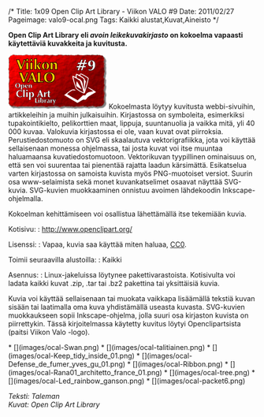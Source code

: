 /*
Title: 1x09 Open Clip Art Library - Viikon VALO #9
Date: 2011/02/27
Pageimage: valo9-ocal.png
Tags: Kaikki alustat,Kuvat,Aineisto
*/

**Open Clip Art Library eli *avoin leikekuvakirjasto* on kokoelma
vapaasti käytettäviä kuvakkeita ja kuvitusta.**

![](images/valo9-ocal.png "fig:valo9-ocal.png") Kokoelmasta löytyy kuvitusta
webbi-sivuihin, artikkeleihin ja muihin julkaisuihin. Kirjastossa on
symboleita, esimerkiksi tupakointikielto, pelikorttien maat, lippuja,
suuntanuolia ja vaikka mitä, yli 40 000 kuvaa. Valokuvia kirjastossa ei
ole, vaan kuvat ovat piirroksia. Perustiedostomuoto on SVG eli
skaalautuva vektorigrafiikka, jota voi käyttää sellaisenaan monessa
ohjelmassa, tai josta kuvat voi itse muuntaa haluamaansa
kuvatiedostomuotoon. Vektorikuvan tyypillinen ominaisuus on, että sen
voi suurentaa tai pienentää rajatta laadun kärsimättä. Esikatselua
varten kirjastossa on samoista kuvista myös PNG-muotoiset versiot.
Suurin osa www-selaimista sekä monet kuvankatselimet osaavat näyttää
SVG-kuvia. SVG-kuvien muokkaaminen onnistuu avoimen lähdekoodin
Inkscape-ohjelmalla.

Kokoelman kehittämiseen voi osallistua lähettämällä itse tekemiään
kuvia.

Kotisivu:
:    <http://www.openclipart.org/>

Lisenssi:
:    Vapaa, kuvia saa käyttää miten haluaa, [CC0](CC0 "wikilink").

Toimii seuraavilla alustoilla:
:    Kaikki

Asennus:
:    Linux-jakeluissa löytynee pakettivarastoista. Kotisivulta voi ladata kaikki kuvat .zip, .tar tai .bz2 pakettina tai yksittäisiä kuvia.

Kuvia voi käyttää sellaisenaan tai muokata vaikkapa lisäämällä tekstiä
kuvan sisään tai laatimalla oma kuva yhdistämällä useasta kuvasta.
SVG-kuvien muokkaukseen sopii Inkscape-ohjelma, jolla suuri osa
kirjaston kuvista on piirrettykin. Tässä kirjoitelmassa käytetty kuvitus
löytyi Openclipartsista (paitsi Viikon Valo -logo).

<div class="psgallery" markdown="1">
* [](images/ocal-Swan.png)
* [](images/ocal-talitiainen.png)
* [](images/ocal-Keep_tidy_inside_01.png)
* [](images/ocal-Defense_de_fumer_yves_gu_01.png)
* [](images/ocal-Ribbon.png)
* [](images/ocal-Rana01_architetto_france_01.png)
* [](images/ocal-tree.png)
* [](images/ocal-Led_rainbow_ganson.png)
* [](images/ocal-packet6.png)
</div>

*Teksti: Taleman* <br />
*Kuvat: Open Clip Art Library*
